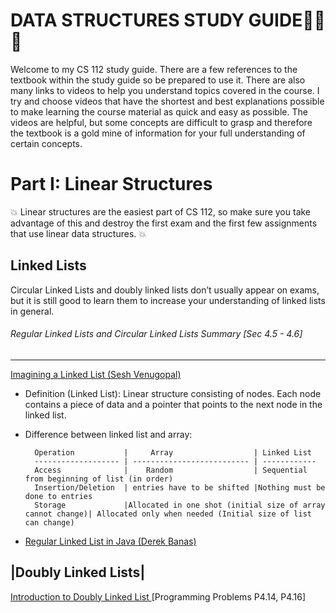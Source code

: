 DATA STRUCTURES STUDY GUIDE:book::book::book:
===========================


Welcome to my CS 112 study guide. There are a few references to the textbook within the study guide so
be prepared to use it. There are also many links to videos to help you understand topics covered in 
the course. I try and choose videos that have the shortest and best explanations possible to make learning 
the course material as quick and easy as possible. The videos are helpful, but some concepts are difficult to
grasp and therefore the textbook is a gold mine of information for your full understanding of certain concepts.





Part I:  Linear Structures
=========================
:boom: Linear structures are the easiest part of CS 112, so make sure you take advantage of this and destroy the first exam and the first few assignments that use linear data structures. :boom:

Linked Lists
-------------
Circular Linked Lists and doubly linked lists don’t usually appear on exams, but it is still good to learn them
to increase your understanding of linked lists in general.

###### Regular Linked Lists and Circular Linked Lists Summary [Sec 4.5 - 4.6] 
--------------------------------------------------------------------------

[Imagining a Linked List (Sesh Venugopal)](https://www.youtube.com/watch?v=_ri3Qm5A4Dk)
  - Definition (Linked List): Linear structure consisting of nodes. Each node contains a piece of data and a pointer that     points to the next node in the linked list.
  - Difference between linked list and array:

          Operation           |     Array                  | Linked List
          ------------------- | -------------------------- | ------------
          Access              |    Random                  | Sequential from beginning of list (in order)
          Insertion/Deletion  | entries have to be shifted |Nothing must be done to entries
          Storage             |Allocated in one shot (initial size of array cannot change)| Allocated only when needed (Initial size of list can change)

  
  
  - [Regular Linked List in Java (Derek Banas)](https://www.youtube.com/watch?v=195KUinjBpU)
  
  |Doubly Linked Lists|
-----------------------
 [Introduction to Doubly Linked List ](https://www.youtube.com/watch?v=JdQeNxWCguQ) [Programming Problems P4.14, P4.16]
